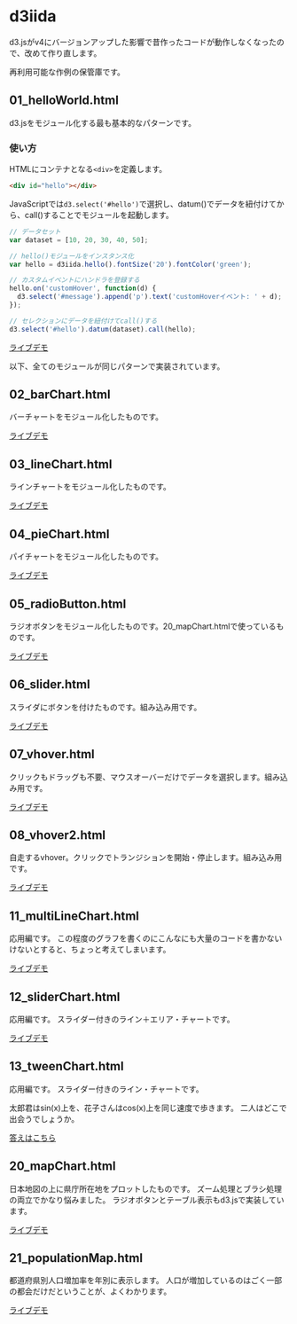 # d3iida

d3.jsがv4にバージョンアップした影響で昔作ったコードが動作しなくなったので、改めて作り直します。

再利用可能な作例の保管庫です。


## 01_helloWorld.html

d3.jsをモジュール化する最も基本的なパターンです。

### 使い方

HTMLにコンテナとなる```<div>```を定義します。

```html
<div id="hello"></div>
```

JavaScriptでは```d3.select('#hello')```で選択し、datum()でデータを紐付けてから、call()することでモジュールを起動します。

```js
// データセット
var dataset = [10, 20, 30, 40, 50];

// hello()モジュールをインスタンス化
var hello = d3iida.hello().fontSize('20').fontColor('green');

// カスタムイベントにハンドラを登録する
hello.on('customHover', function(d) {
  d3.select('#message').append('p').text('customHoverイベント: ' + d);
});

// セレクションにデータを紐付けてcall()する
d3.select('#hello').datum(dataset).call(hello);
```

[ライブデモ](https://sites.google.com/site/d3iidademo/01_helloworld)


以下、全てのモジュールが同じパターンで実装されています。


## 02_barChart.html

バーチャートをモジュール化したものです。

[ライブデモ](https://sites.google.com/site/d3iidademo/02_barchart)


## 03_lineChart.html

ラインチャートをモジュール化したものです。

[ライブデモ](https://sites.google.com/site/d3iidademo/03_linechart)


## 04_pieChart.html

パイチャートをモジュール化したものです。

[ライブデモ](https://sites.google.com/site/d3iidademo/04_piechart)


## 05_radioButton.html

ラジオボタンをモジュール化したものです。20_mapChart.htmlで使っているものです。

[ライブデモ](https://sites.google.com/site/d3iidademo/05_radiobutton)


## 06_slider.html

スライダにボタンを付けたものです。組み込み用です。

[ライブデモ](https://sites.google.com/site/d3iidademo/06_slider)


## 07_vhover.html

クリックもドラッグも不要、マウスオーバーだけでデータを選択します。組み込み用です。

[ライブデモ](https://sites.google.com/site/d3iidademo/07_vhover)


## 08_vhover2.html

自走するvhover。クリックでトランジションを開始・停止します。組み込み用です。

[ライブデモ](https://sites.google.com/site/d3iidademo/08_vhover2)


## 11_multiLineChart.html

応用編です。
この程度のグラフを書くのにこんなにも大量のコードを書かないけないとすると、ちょっと考えてしまいます。

[ライブデモ](https://sites.google.com/site/d3iidademo/11_multilinechart)


## 12_sliderChart.html

応用編です。
スライダー付きのライン＋エリア・チャートです。

[ライブデモ](https://sites.google.com/site/d3iidademo/12_sliderchart)


## 13_tweenChart.html

応用編です。
スライダー付きのライン・チャートです。

太郎君はsin(x)上を、花子さんはcos(x)上を同じ速度で歩きます。
二人はどこで出会うでしょうか。

[答えはこちら](https://sites.google.com/site/d3iidademo/13_tweenchart)


## 20_mapChart.html

日本地図の上に県庁所在地をプロットしたものです。
ズーム処理とブラシ処理の両立でかなり悩みました。
ラジオボタンとテーブル表示もd3.jsで実装しています。

[ライブデモ](https://sites.google.com/site/d3iidademo/20_mapchart)


## 21_populationMap.html

都道府県別人口増加率を年別に表示します。
人口が増加しているのはごく一部の都会だけだということが、よくわかります。

[ライブデモ](https://sites.google.com/site/d3iidademo/21_populationmap)
